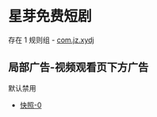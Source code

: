 # 星芽免费短剧

存在 1 规则组 - [com.jz.xydj](/src/apps/com.jz.xydj.ts)

## 局部广告-视频观看页下方广告

默认禁用

- [快照-0](https://i.gkd.li/i/14391606)
